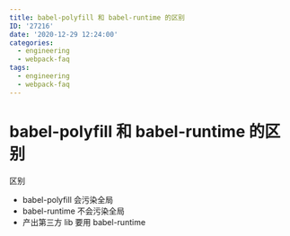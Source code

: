 ```yaml
---
title: babel-polyfill 和 babel-runtime 的区别
ID: '27216'
date: '2020-12-29 12:24:00'
categories:
  - engineering
  - webpack-faq
tags:
  - engineering
  - webpack-faq
---
```


# babel-polyfill 和 babel-runtime 的区别

区别

- babel-polyfill 会污染全局
- babel-runtime 不会污染全局
- 产出第三方 lib 要用 babel-runtime
 
 
 
 
 
 
 
 
 
 
 
 
 
 
 
 
 
 
 
 
 
 
 
 
